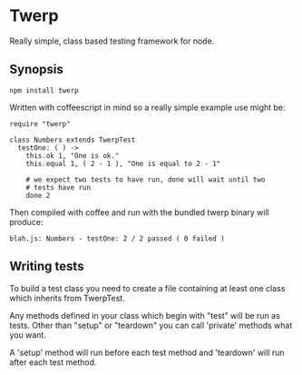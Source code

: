 # Twerp

Really simple, class based testing framework for node.

## Synopsis

    npm install twerp

Written with coffeescript in mind so a really simple example use might
be:

    require "twerp"

    class Numbers extends TwerpTest
      testOne: ( ) ->
        this.ok 1, "One is ok."
        this.equal 1, ( 2 - 1 ), "One is equal to 2 - 1"

        # we expect two tests to have run, done will wait until two
        # tests have run
        done 2

Then compiled with coffee and run with the bundled twerp binary will
produce:

    blah.js: Numbers - testOne: 2 / 2 passed ( 0 failed )

## Writing tests

To build a test class you need to create a file containing at least
one class which inherits from TwerpTest.

Any methods defined in your class which begin with "test" will be run
as tests. Other than "setup" or "teardown" you can call 'private'
methods what you want.

A 'setup' method will run before each test method and 'teardown' will
run after each test method.
